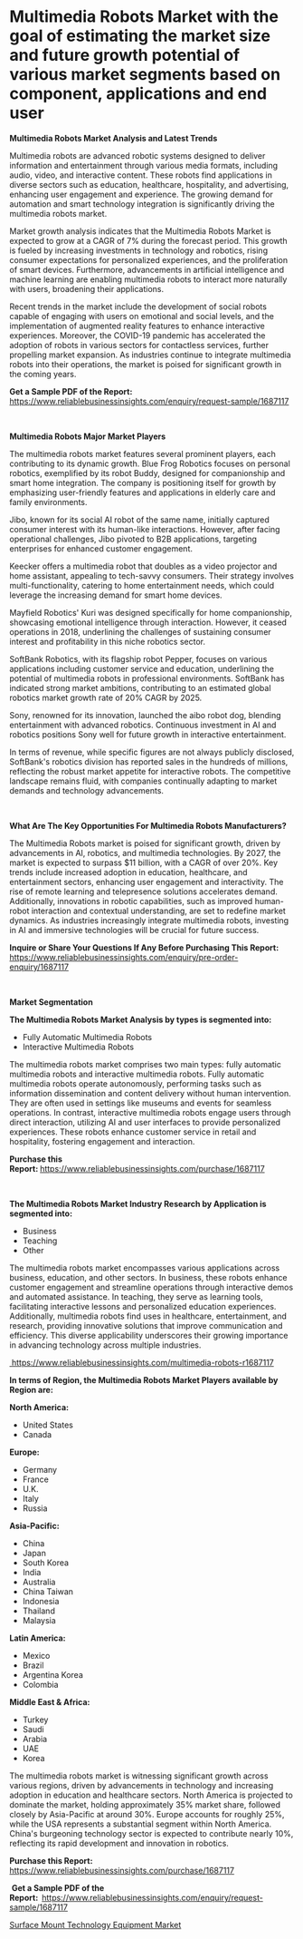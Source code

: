 <p><h1>Multimedia Robots Market with the goal of estimating the market size and future growth potential of various market segments based on component, applications and end user</h1></p><p><strong>Multimedia Robots Market Analysis and Latest Trends</strong></p>
<p><p>Multimedia robots are advanced robotic systems designed to deliver information and entertainment through various media formats, including audio, video, and interactive content. These robots find applications in diverse sectors such as education, healthcare, hospitality, and advertising, enhancing user engagement and experience. The growing demand for automation and smart technology integration is significantly driving the multimedia robots market.</p><p>Market growth analysis indicates that the Multimedia Robots Market is expected to grow at a CAGR of 7% during the forecast period. This growth is fueled by increasing investments in technology and robotics, rising consumer expectations for personalized experiences, and the proliferation of smart devices. Furthermore, advancements in artificial intelligence and machine learning are enabling multimedia robots to interact more naturally with users, broadening their applications. </p><p>Recent trends in the market include the development of social robots capable of engaging with users on emotional and social levels, and the implementation of augmented reality features to enhance interactive experiences. Moreover, the COVID-19 pandemic has accelerated the adoption of robots in various sectors for contactless services, further propelling market expansion. As industries continue to integrate multimedia robots into their operations, the market is poised for significant growth in the coming years.</p></p>
<p><strong>Get a Sample PDF of the Report:&nbsp;</strong> <a href="https://www.reliablebusinessinsights.com/enquiry/request-sample/1687117?utm_campaign=3133&utm_medium=2&utm_source=Github&utm_content=ia&utm_term=08042025&utm_id=multimedia-robots">https://www.reliablebusinessinsights.com/enquiry/request-sample/1687117</a></p>
<p>&nbsp;</p>
<p><strong>Multimedia Robots Major Market Players</strong></p>
<p><p>The multimedia robots market features several prominent players, each contributing to its dynamic growth. Blue Frog Robotics focuses on personal robotics, exemplified by its robot Buddy, designed for companionship and smart home integration. The company is positioning itself for growth by emphasizing user-friendly features and applications in elderly care and family environments.</p><p>Jibo, known for its social AI robot of the same name, initially captured consumer interest with its human-like interactions. However, after facing operational challenges, Jibo pivoted to B2B applications, targeting enterprises for enhanced customer engagement. </p><p>Keecker offers a multimedia robot that doubles as a video projector and home assistant, appealing to tech-savvy consumers. Their strategy involves multi-functionality, catering to home entertainment needs, which could leverage the increasing demand for smart home devices.</p><p>Mayfield Robotics' Kuri was designed specifically for home companionship, showcasing emotional intelligence through interaction. However, it ceased operations in 2018, underlining the challenges of sustaining consumer interest and profitability in this niche robotics sector.</p><p>SoftBank Robotics, with its flagship robot Pepper, focuses on various applications including customer service and education, underlining the potential of multimedia robots in professional environments. SoftBank has indicated strong market ambitions, contributing to an estimated global robotics market growth rate of 20% CAGR by 2025.</p><p>Sony, renowned for its innovation, launched the aibo robot dog, blending entertainment with advanced robotics. Continuous investment in AI and robotics positions Sony well for future growth in interactive entertainment.</p><p>In terms of revenue, while specific figures are not always publicly disclosed, SoftBank's robotics division has reported sales in the hundreds of millions, reflecting the robust market appetite for interactive robots. The competitive landscape remains fluid, with companies continually adapting to market demands and technology advancements.</p></p>
<p>&nbsp;</p>
<p><strong>What Are The Key Opportunities For Multimedia Robots Manufacturers?</strong></p>
<p><p>The Multimedia Robots market is poised for significant growth, driven by advancements in AI, robotics, and multimedia technologies. By 2027, the market is expected to surpass $11 billion, with a CAGR of over 20%. Key trends include increased adoption in education, healthcare, and entertainment sectors, enhancing user engagement and interactivity. The rise of remote learning and telepresence solutions accelerates demand. Additionally, innovations in robotic capabilities, such as improved human-robot interaction and contextual understanding, are set to redefine market dynamics. As industries increasingly integrate multimedia robots, investing in AI and immersive technologies will be crucial for future success.</p></p>
<p><strong>Inquire or Share Your Questions If Any Before Purchasing This Report:</strong> <a href="https://www.reliablebusinessinsights.com/enquiry/pre-order-enquiry/1687117?utm_campaign=3133&utm_medium=2&utm_source=Github&utm_content=ia&utm_term=08042025&utm_id=multimedia-robots">https://www.reliablebusinessinsights.com/enquiry/pre-order-enquiry/1687117</a></p>
<p>&nbsp;</p>
<p><strong>Market Segmentation</strong></p>
<p><strong>The Multimedia Robots Market Analysis by types is segmented into:</strong></p>
<p><ul><li>Fully Automatic Multimedia Robots</li><li>Interactive Multimedia Robots</li></ul></p>
<p><p>The multimedia robots market comprises two main types: fully automatic multimedia robots and interactive multimedia robots. Fully automatic multimedia robots operate autonomously, performing tasks such as information dissemination and content delivery without human intervention. They are often used in settings like museums and events for seamless operations. In contrast, interactive multimedia robots engage users through direct interaction, utilizing AI and user interfaces to provide personalized experiences. These robots enhance customer service in retail and hospitality, fostering engagement and interaction.</p></p>
<p><strong>Purchase this Report:&nbsp;</strong><a href="https://www.reliablebusinessinsights.com/purchase/1687117?utm_campaign=3133&utm_medium=2&utm_source=Github&utm_content=ia&utm_term=08042025&utm_id=multimedia-robots">https://www.reliablebusinessinsights.com/purchase/1687117</a></p>
<p>&nbsp;</p>
<p><strong>The Multimedia Robots Market Industry Research by Application is segmented into:</strong></p>
<p><ul><li>Business</li><li>Teaching</li><li>Other</li></ul></p>
<p><p>The multimedia robots market encompasses various applications across business, education, and other sectors. In business, these robots enhance customer engagement and streamline operations through interactive demos and automated assistance. In teaching, they serve as learning tools, facilitating interactive lessons and personalized education experiences. Additionally, multimedia robots find uses in healthcare, entertainment, and research, providing innovative solutions that improve communication and efficiency. This diverse applicability underscores their growing importance in advancing technology across multiple industries.</p></p>
<p><a href="https://www.reliablebusinessinsights.com/multimedia-robots-r1687117?utm_campaign=3133&utm_medium=2&utm_source=Github&utm_content=ia&utm_term=08042025&utm_id=multimedia-robots">&nbsp;https://www.reliablebusinessinsights.com/multimedia-robots-r1687117</a></p>
<p><strong>In terms of Region, the Multimedia Robots Market Players available by Region are:</strong></p>
<p>
    <p> <strong> North America: </strong>
        <ul>
            <li>United States</li>
            <li>Canada</li>
        </ul>
        </p> 
    <p> <strong> Europe: </strong>
        <ul>
            <li>Germany</li>
            <li>France</li>
            <li>U.K.</li>
            <li>Italy</li>
            <li>Russia</li>
        </ul>
        </p> 
    <p> <strong> Asia-Pacific: </strong>
        <ul>
            <li>China</li>
            <li>Japan</li>
            <li>South Korea</li>
            <li>India</li>
            <li>Australia</li>
            <li>China Taiwan</li>
            <li>Indonesia</li>
            <li>Thailand</li>
            <li>Malaysia</li>
        </ul>
        </p> 
    <p> <strong> Latin America: </strong>
        <ul>
            <li>Mexico</li>
            <li>Brazil</li>
            <li>Argentina Korea</li>
            <li>Colombia</li>
        </ul>
        </p> 
    <p> <strong> Middle East & Africa: </strong>
        <ul>
            <li>Turkey</li>
            <li>Saudi</li>
            <li>Arabia</li>
            <li>UAE</li>
            <li>Korea</li>
        </ul>
    </p>
    </p>
<p><p>The multimedia robots market is witnessing significant growth across various regions, driven by advancements in technology and increasing adoption in education and healthcare sectors. North America is projected to dominate the market, holding approximately 35% market share, followed closely by Asia-Pacific at around 30%. Europe accounts for roughly 25%, while the USA represents a substantial segment within North America. China's burgeoning technology sector is expected to contribute nearly 10%, reflecting its rapid development and innovation in robotics.</p></p>
<p><strong>Purchase this Report: </strong><a href="https://www.reliablebusinessinsights.com/purchase/1687117?utm_campaign=3133&utm_medium=2&utm_source=Github&utm_content=ia&utm_term=08042025&utm_id=multimedia-robots">https://www.reliablebusinessinsights.com/purchase/1687117</a></p>
<p>&nbsp;<strong>Get a Sample PDF of the Report:&nbsp;&nbsp;</strong><a href="https://www.reliablebusinessinsights.com/enquiry/request-sample/1687117?utm_campaign=3133&utm_medium=2&utm_source=Github&utm_content=ia&utm_term=08042025&utm_id=multimedia-robots">https://www.reliablebusinessinsights.com/enquiry/request-sample/1687117</a></p>
<p><strong></strong></p>
<p><p><a href="https://github.com/usraceby/Market-Research-Report-List-1/blob/main/surface-mount-technology-equipment-market.md?utm_campaign=3133&utm_medium=2&utm_source=Github&utm_content=ia&utm_term=08042025&utm_id=multimedia-robots">Surface Mount Technology Equipment Market</a></p></p>
